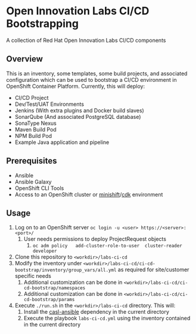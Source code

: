 # Open Innovation Labs CI/CD Bootstrapping
A collection of Red Hat Open Innovation Labs CI/CD components

## Overview
This is an inventory, some templates, some build projects, and associated configuration which can be used
to bootstrap a CI/CD environment in OpenShift Container Platform. Currently, this will deploy:

* CI/CD Project
* Dev/Test/UAT Environments
* Jenkins (With extra plugins and Docker build slaves)
* SonarQube (And associated PostgreSQL database)
* SonaType Nexus
* Maven Build Pod
* NPM Build Pod
* Example Java application and pipeline

## Prerequisites
* Ansible
* Ansible Galaxy
* OpenShift CLI Tools
* Access to an OpenShift cluster or [minishift](https://github.com/minishift/minishift)/[cdk](https://developers.redhat.com/products/cdk/overview/) environment

## Usage

1. Log on to an OpenShift server `oc login -u <user> https://<server>:<port>/`
    1. User needs permissions to deploy ProjectRequest objects
        1. `oc adm policy   add-cluster-role-to-user  cluster-reader developer`
2. Clone this repository to `<workdir>/labs-ci-cd`
3. Modify the inventory under `<workdir>/labs-ci-cd/ci-cd-bootstrap/inventory/group_vars/all.yml` as required for site/customer specific needs
    1. Additional customization can be done in `<workdir>/labs-ci-cd/ci-cd-bootstrap/namespaces`
    2. Additional customization can be done in `<workdir>/labs-ci-cd/ci-cd-bootstrap/params`
4. Execute `./run.sh` in the `<workdir>/labs-ci-cd` directory. This will:
    1. Install the [casl-ansible](https://github.com/redhat-cop/casl-ansible) dependency in the current directory
    2. Execute the playbook `labs-ci-cd.yml` using the inventory contained in the current directory

